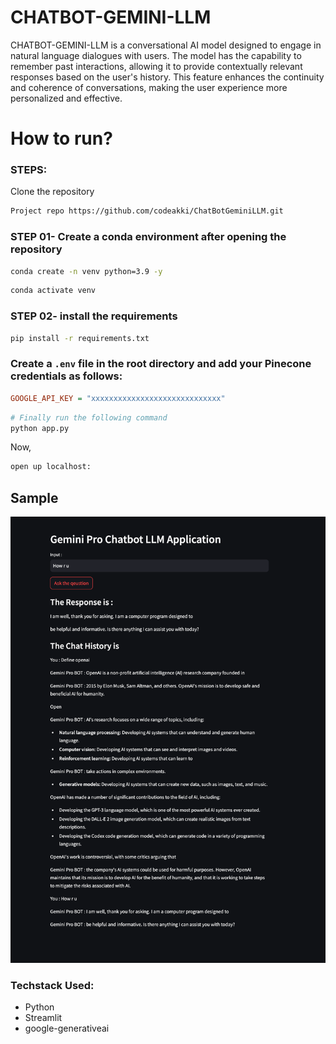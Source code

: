 # CHATBOT-GEMINI-LLM

CHATBOT-GEMINI-LLM is a conversational AI model designed to engage in natural language dialogues with users. The model has the capability to remember past interactions, allowing it to provide contextually relevant responses based on the user's history. This feature enhances the continuity and coherence of conversations, making the user experience more personalized and effective.

# How to run?

### STEPS:

Clone the repository

```bash
Project repo https://github.com/codeakki/ChatBotGeminiLLM.git
```

### STEP 01- Create a conda environment after opening the repository

```bash
conda create -n venv python=3.9 -y
```

```bash
conda activate venv
```

### STEP 02- install the requirements

```bash
pip install -r requirements.txt
```

### Create a `.env` file in the root directory and add your Pinecone credentials as follows:

```ini
GOOGLE_API_KEY = "xxxxxxxxxxxxxxxxxxxxxxxxxxxxx"
```

```bash
# Finally run the following command
python app.py
```

Now,

```bash
open up localhost:

```

## Sample

![OpenAI Logo](https://github.com/codeakki/ChatBotGeminiLLM/blob/main/image.png)

### Techstack Used:

- Python
- Streamlit
- google-generativeai
